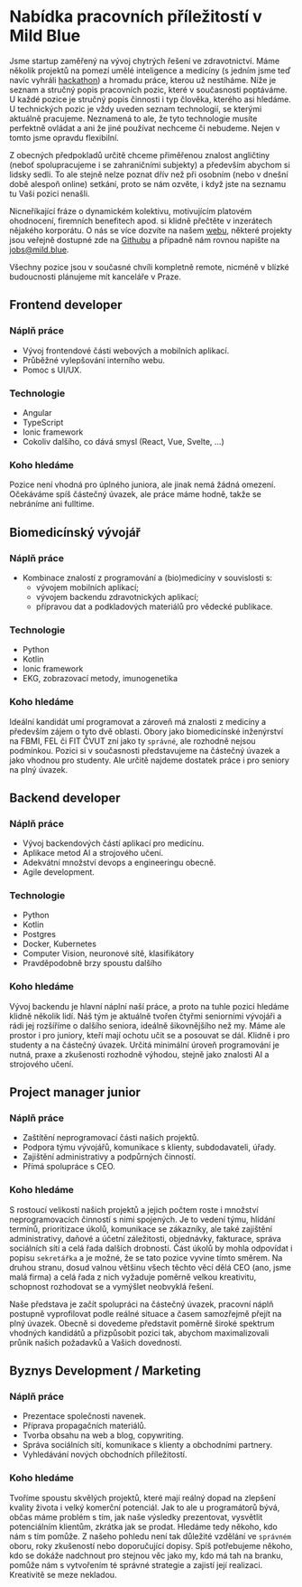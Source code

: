 # Nabídka pracovních příležitostí v Mild Blue

Jsme startup zaměřený na vývoj chytrých řešení ve zdravotnictví. Máme několik projektů na pomezí umělé inteligence 
a medicíny (s jedním jsme teď navíc vyhráli [hackathon](https://www.seznamzpravy.cz/clanek/uz-zadni-heparinovi-vrazi-vyvojari-dali-kalkulacku-leku-do-mobilu-130797))
a hromadu práce, kterou už nestíháme. Níže je seznam a stručný popis pracovních pozic, které v současnosti
poptáváme. U každé pozice je stručný popis činnosti i typ člověka, kterého asi hledáme. U technických pozic je vždy 
uveden seznam technologií, se kterými aktuálně pracujeme. Neznamená to ale, že tyto technologie musíte perfektně 
ovládat a ani že jiné používat nechceme či nebudeme. Nejen v tomto jsme opravdu flexibilní.

Z obecných předpokladů určitě chceme přiměřenou znalost angličtiny (neboť spolupracujeme i se zahraničními subjekty) 
a především abychom si lidsky sedli. To ale stejně nelze poznat dřív než při osobním (nebo v dnešní době alespoň online)
setkání, proto se nám ozvěte, i když jste na seznamu tu Vaši pozici nenašli.

Nicneříkající fráze o dynamickém kolektivu, motivujícím platovém ohodnocení, firemních benefitech apod. si klidně přečtěte 
v inzerátech nějakého korporátu. O nás se více dozvíte na našem [webu](https://mild.blue), některé projekty jsou veřejně dostupné 
zde na [Githubu](https://github.com/mild-blue) a případně nám rovnou napište na [jobs@mild.blue](mailto:jobs@mild.blue). 

Všechny pozice jsou v současné chvíli kompletně remote, nicméně v blízké budoucnosti plánujeme mít kanceláře v Praze. 

## Frontend developer
### Náplň práce
* Vývoj frontendové části webových a mobilních aplikací.
* Průběžné vylepšování interního webu.
* Pomoc s UI/UX.

### Technologie
* Angular
* TypeScript
* Ionic framework
* Cokoliv dalšího, co dává smysl (React, Vue, Svelte, …)

### Koho hledáme
Pozice není vhodná pro úplného juniora, ale jinak nemá žádná omezení. Očekáváme spíš částečný úvazek, 
ale práce máme hodně, takže se nebráníme ani fulltime.
  

## Biomedicínský vývojář
### Náplň práce
* Kombinace znalostí z programování a (bio)medicíny v souvislosti s:
    * vývojem mobilních aplikací;
    * vývojem backendu zdravotnických aplikací;
    * přípravou dat a podkladových materiálů pro vědecké publikace.

### Technologie
* Python
* Kotlin  
* Ionic framework
* EKG, zobrazovací metody, imunogenetika


### Koho hledáme
Ideální kandidát umí programovat a zároveň má znalosti z medicíny a především zájem o tyto dvě oblasti. Obory jako 
biomedicínské inženýrství na FBMI, FEL či FIT ČVUT zní jako ty `správné`, ale rozhodně nejsou podmínkou.
Pozici si v současnosti představujeme na částečný úvazek a jako vhodnou pro studenty. Ale určitě najdeme dostatek 
práce i pro seniory na plný úvazek.

## Backend developer
### Náplň práce
* Vývoj backendových částí aplikací pro medicínu.
* Aplikace metod AI a strojového učení.
* Adekvátní množství devops a engineeringu obecně.
* Agile development.

### Technologie
* Python
* Kotlin
* Postgres  
* Docker, Kubernetes
* Computer Vision, neuronové sítě, klasifikátory
* Pravděpodobně brzy spoustu dalšího

### Koho hledáme
Vývoj backendu je hlavní náplní naší práce, a proto na tuhle pozici hledáme klidně několik lidí. Náš 
tým je aktuálně tvořen čtyřmi seniorními vývojáři a rádi jej rozšíříme o dalšího seniora, ideálně šikovnějšího 
než my. Máme ale prostor i pro juniory, kteří mají ochotu učit se a posouvat se dál. Klidně i pro studenty a na částečný 
úvazek. Určitá minimální úroveň programování je nutná, praxe a zkušenosti rozhodně výhodou, stejně jako znalosti AI a 
strojového učení.


## Project manager junior
### Náplň práce
* Zaštítění neprogramovací části našich projektů.
* Podpora týmu vývojářů, komunikace s klienty, subdodavateli, úřady.
* Zajištění administrativy a podpůrných činností.
* Přímá spolupráce s CEO.

### Koho hledáme
S rostoucí velikostí našich projektů a jejich počtem roste i množství neprogramovacích činností s nimi spojených. Je to 
vedení týmu, hlídání termínů, prioritizace úkolů, komunikace se zákazníky, ale také zajištění administrativy, daňové a 
účetní záležitosti, objednávky, fakturace, správa sociálních sítí a celá řada dalších drobností. 
Část úkolů by mohla odpovídat i popisu `sekretářka` a je možné, že se tato pozice vyvine tímto směrem. 
Na druhou stranu, dosud valnou většinu všech těchto věcí dělá CEO (ano, jsme malá firma) a celá řada z nich vyžaduje 
poměrně velkou kreativitu, schopnost rozhodovat se a vymýšlet neobvyklá řešení.

Naše představa je začít spolupráci na částečný úvazek, pracovní náplň postupně vyprofilovat podle reálné situace a 
časem samozřejmě přejít na plný úvazek. Obecně si dovedeme představit poměrně široké spektrum vhodných kandidátů a 
přizpůsobit pozici tak, abychom maximalizovali průnik našich požadavků a Vašich dovedností.


## Byznys Development / Marketing
### Náplň práce
* Prezentace společnosti navenek.
* Příprava propagačních materiálů. 
* Tvorba obsahu na web a blog, copywriting.
* Správa sociálních sítí, komunikace s klienty a obchodními partnery.
* Vyhledávání nových obchodních příležitostí.

### Koho hledáme
Tvoříme spoustu skvělých projektů, které mají reálný dopad na zlepšení kvality života i velký komerční potenciál. Jak to 
ale u programátorů bývá, občas máme problém s tím, jak naše výsledky prezentovat, vysvětlit potenciálním klientům, 
zkrátka jak se prodat. Hledáme tedy někoho, kdo nám s tím pomůže. Z našeho pohledu není tak důležité vzdělání ve 
`správném` oboru, roky zkušeností nebo doporučující dopisy. Spíš potřebujeme někoho, kdo se dokáže nadchnout pro 
stejnou věc jako my, kdo má tah na branku, pomůže nám s vytvořením té správné strategie a zajistí její 
realizaci. Kreativitě se meze nekladou.

